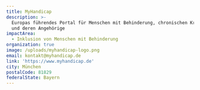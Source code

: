 ```yaml
---
title: MyHandicap
description: >-
  Europas führendes Portal für Menschen mit Behinderung, chronischen Krankheiten
  und deren Angehörige
impactArea:
  - Inklusion von Menschen mit Behinderung
organization: true
image: /uploads/myhandicap-logo.png
email: kontakt@myhandicap.de
link: 'https://www.myhandicap.de'
city: München
postalCode: 81829
federalState: Bayern
---
```


